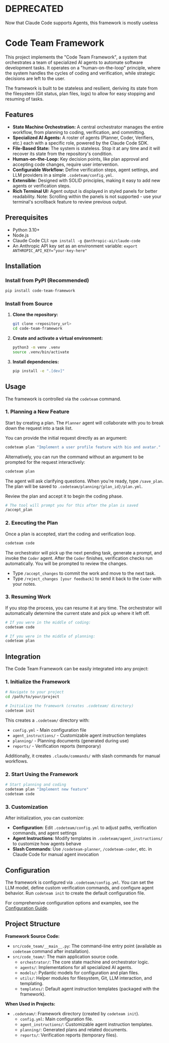 # DEPRECATED

Now that Claude Code supports Agents, this framework is mostly useless

# Code Team Framework

This project implements the "Code Team Framework", a system that orchestrates a team of specialized AI agents to automate software development tasks. It operates on a "human-on-the-loop" principle, where the system handles the cycles of coding and verification, while strategic decisions are left to the user.

The framework is built to be stateless and resilient, deriving its state from the filesystem (Git status, plan files, logs) to allow for easy stopping and resuming of tasks.

## Features

- **State Machine Orchestration:** A central orchestrator manages the entire workflow, from planning to coding, verification, and committing.
- **Specialized AI Agents:** A roster of agents (Planner, Coder, Verifiers, etc.) each with a specific role, powered by the Claude Code SDK.
- **File-Based State:** The system is stateless. Stop it at any time and it will recover its state from the repository's condition.
- **Human-on-the-Loop:** Key decision points, like plan approval and accepting code changes, require user intervention.
- **Configurable Workflow:** Define verification steps, agent settings, and LLM providers in a simple `.codeteam/config.yml`.
- **Extensible:** Designed with SOLID principles, making it easy to add new agents or verification steps.
- **Rich Terminal UI:** Agent output is displayed in styled panels for better readability. Note: Scrolling within the panels is not supported - use your terminal's scrollback feature to review previous output.

## Prerequisites

- Python 3.10+
- Node.js
- Claude Code CLI: `npm install -g @anthropic-ai/claude-code`
- An Anthropic API key set as an environment variable: `export ANTHROPIC_API_KEY="your-key-here"`

## Installation

### Install from PyPI (Recommended)

```bash
pip install code-team-framework
```

### Install from Source

1.  **Clone the repository:**
    ```bash
    git clone <repository_url>
    cd code-team-framework
    ```

2.  **Create and activate a virtual environment:**
    ```bash
    python3 -m venv .venv
    source .venv/bin/activate
    ```

3.  **Install dependencies:**
    ```bash
    pip install -e ".[dev]"
    ```

## Usage

The framework is controlled via the `codeteam` command.

### 1. Planning a New Feature

Start by creating a plan. The `Planner` agent will collaborate with you to break down the request into a task list.

You can provide the initial request directly as an argument:
```bash
codeteam plan "Implement a user profile feature with bio and avatar."
```

Alternatively, you can run the command without an argument to be prompted for the request interactively:
```bash
codeteam plan
```
The agent will ask clarifying questions. When you're ready, type `/save_plan`. The plan will be saved to `.codeteam/planning/{plan_id}/plan.yml`.

Review the plan and accept it to begin the coding phase.

```bash
# The tool will prompt you for this after the plan is saved
/accept_plan
```

### 2. Executing the Plan

Once a plan is accepted, start the coding and verification loop.

```bash
codeteam code
```

The orchestrator will pick up the next pending task, generate a prompt, and invoke the `Coder` agent. After the `Coder` finishes, verification checks run automatically. You will be prompted to review the changes.

-   Type `/accept_changes` to commit the work and move to the next task.
-   Type `/reject_changes [your feedback]` to send it back to the `Coder` with your notes.

### 3. Resuming Work

If you stop the process, you can resume it at any time. The orchestrator will automatically determine the current state and pick up where it left off.

```bash
# If you were in the middle of coding:
codeteam code

# If you were in the middle of planning:
codeteam plan
```

## Integration

The Code Team Framework can be easily integrated into any project:

### 1. Initialize the Framework

```bash
# Navigate to your project
cd /path/to/your/project

# Initialize the framework (creates .codeteam/ directory)
codeteam init
```

This creates a `.codeteam/` directory with:
- `config.yml` - Main configuration file
- `agent_instructions/` - Customizable agent instruction templates
- `planning/` - Planning documents (generated during use)
- `reports/` - Verification reports (temporary)

Additionally, it creates `.claude/commands/` with slash commands for manual workflows.

### 2. Start Using the Framework

```bash
# Start planning and coding
codeteam plan "Implement new feature"
codeteam code
```

### 3. Customization

After initialization, you can customize:
- **Configuration**: Edit `.codeteam/config.yml` to adjust paths, verification commands, and agent settings
- **Agent Instructions**: Modify templates in `.codeteam/agent_instructions/` to customize how agents behave
- **Slash Commands**: Use `/codeteam-planner`, `/codeteam-coder`, etc. in Claude Code for manual agent invocation

## Configuration

The framework is configured via `.codeteam/config.yml`. You can set the LLM model, define custom verification commands, and configure agent behavior. Run `codeteam init` to create the default configuration file.

For comprehensive configuration options and examples, see the [Configuration Guide](docs/CONFIGURATION.md).

## Project Structure

**Framework Source Code:**
-   `src/code_team/__main__.py`: The command-line entry point (available as `codeteam` command after installation).
-   `src/code_team/`: The main application source code.
    -   `orchestrator/`: The core state machine and orchestrator logic.
    -   `agents/`: Implementations for all specialized AI agents.
    -   `models/`: Pydantic models for configuration and plan files.
    -   `utils/`: Helper modules for filesystem, Git, LLM interaction, and templating.
    -   `templates/`: Default agent instruction templates (packaged with the framework).

**When Used in Projects:**
-   `.codeteam/`: Framework directory (created by `codeteam init`).
    -   `config.yml`: Main configuration file.
    -   `agent_instructions/`: Customizable agent instruction templates.
    -   `planning/`: Generated plans and related documents.
    -   `reports/`: Verification reports (temporary files).
